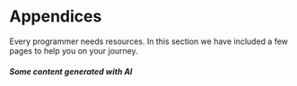 # Appendices

Every programmer needs resources.  In this section we have included a few pages to help you on your journey.

##### Some content generated with AI

